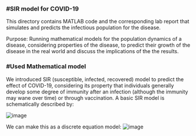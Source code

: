 ### #SIR model for COVID-19

This directory contains MATLAB code and the corresponding lab report that simulates and predicts the infectious population for the disease.

Purpose: Running mathematical models for the population dynamics of a disease, considering properties of the disease, to predict their growth of the disease in the real world and discuss the implications of the the results.

### #Used Mathematical model

We introduced SIR (susceptible, infected, recovered) model to predict the effect of COVID-19, considering its property that individuals generally develop some degree of immunity after an infection (although the immunity may wane over time) or through vaccination. A basic SIR model is schematically described by:

![image](https://github.com/user-attachments/assets/e5f961ce-d8f5-4a77-b99c-31c2d050bdc5)

We can make this as a discrete equation model:
![image](https://github.com/user-attachments/assets/00ac52e4-d816-4a7b-8c13-e58255a9a51a)
